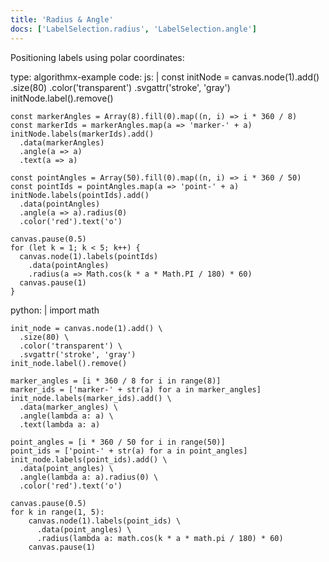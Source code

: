 ```yaml
---
title: 'Radius & Angle'
docs: ['LabelSelection.radius', 'LabelSelection.angle']
---
```


Positioning labels using polar coordinates:

<data type='yaml'>
type: algorithmx-example
code:
  js: |
    const initNode = canvas.node(1).add()
      .size(80)
      .color('transparent')
      .svgattr('stroke', 'gray')
    initNode.label().remove()
    
    const markerAngles = Array(8).fill(0).map((n, i) => i * 360 / 8)
    const markerIds = markerAngles.map(a => 'marker-' + a)
    initNode.labels(markerIds).add()
      .data(markerAngles)
      .angle(a => a)
      .text(a => a)
    
    const pointAngles = Array(50).fill(0).map((n, i) => i * 360 / 50)
    const pointIds = pointAngles.map(a => 'point-' + a)
    initNode.labels(pointIds).add()
      .data(pointAngles)
      .angle(a => a).radius(0)
      .color('red').text('o')
    
    canvas.pause(0.5)
    for (let k = 1; k < 5; k++) {
      canvas.node(1).labels(pointIds)
        .data(pointAngles)
        .radius(a => Math.cos(k * a * Math.PI / 180) * 60)
      canvas.pause(1)
    }
  python: |
    import math
    
    init_node = canvas.node(1).add() \
      .size(80) \
      .color('transparent') \
      .svgattr('stroke', 'gray')
    init_node.label().remove()
    
    marker_angles = [i * 360 / 8 for i in range(8)]
    marker_ids = ['marker-' + str(a) for a in marker_angles]
    init_node.labels(marker_ids).add() \
      .data(marker_angles) \
      .angle(lambda a: a) \
      .text(lambda a: a)
    
    point_angles = [i * 360 / 50 for i in range(50)]
    point_ids = ['point-' + str(a) for a in point_angles]
    init_node.labels(point_ids).add() \
      .data(point_angles) \
      .angle(lambda a: a).radius(0) \
      .color('red').text('o')
    
    canvas.pause(0.5)
    for k in range(1, 5):
        canvas.node(1).labels(point_ids) \
          .data(point_angles) \
          .radius(lambda a: math.cos(k * a * math.pi / 180) * 60)
        canvas.pause(1)
</data>

